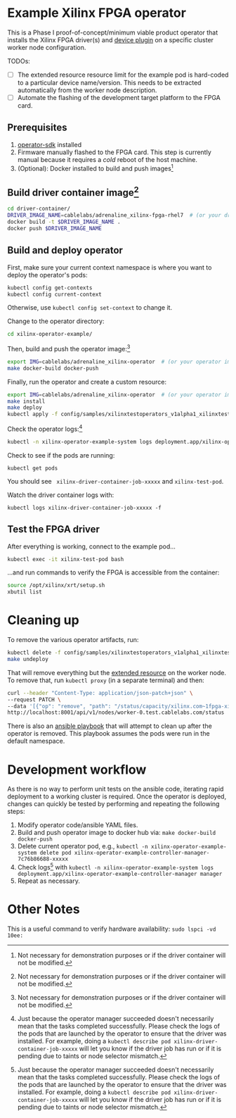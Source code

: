 # Example Xilinx FPGA operator

This is a Phase I proof-of-concept/minimum viable product operator that installs the Xilinx FPGA driver(s) and [device plugin](https://github.com/Xilinx/FPGA_as_a_Service/tree/master/k8s-fpga-device-plugin/) on a specific cluster worker node configuration.

TODOs:

- [ ] The extended resource resource limit for the example pod is hard-coded to a particular device name/version. This needs to be extracted automatically from the worker node description.
- [ ] Automate the flashing of the development target platform to the FPGA card.

## Prerequisites

1. [operator-sdk](https://sdk.operatorframework.io/) installed
1. Firmware manually flashed to the FPGA card. This step is currently manual because it requires a *cold* reboot of the host machine.
1. (Optional): Docker installed to build and push images[^1]

## Build driver container image[^1]

```bash
cd driver-container/
DRIVER_IMAGE_NAME=cablelabs/adrenaline_xilinx-fpga-rhel7  # (or your driver image name)                                    
docker build -t $DRIVER_IMAGE_NAME .
docker push $DRIVER_IMAGE_NAME
```

## Build and deploy operator

First, make sure your current context namespace is where you want to deploy the operator's pods:

```bash
kubectl config get-contexts
kubectl config current-context
```

Otherwise, use `kubectl config set-context` to change it.

Change to the operator directory:

```bash
cd xilinx-operator-example/
```

Then, build and push the operator image:[^1]

[^1]: Not necessary for demonstration purposes or if the driver container will not be modified.

```bash
export IMG=cablelabs/adrenaline_xilinx-operator  # (or your operator image name)
make docker-build docker-push
```

Finally, run the operator and create a custom resource:

```bash
export IMG=cablelabs/adrenaline_xilinx-operator  # (or your operator image name)
make install
make deploy
kubectl apply -f config/samples/xilinxtestoperators_v1alpha1_xilinxtestoperator.yaml
```

Check the operator logs:[^2]

```bash
kubectl -n xilinx-operator-example-system logs deployment.app/xilinx-operator-example-controller-manager manager
```

Check to see if the pods are running:

```
kubectl get pods
```

You should see ` xilinx-driver-container-job-xxxxx` and `xilinx-test-pod`.

Watch the driver container logs with:

```
kubectl logs xilinx-driver-container-job-xxxxx -f
```

## Test the FPGA driver

After everything is working, connect to the example pod...

```bash
kubectl exec -it xilinx-test-pod bash
```

...and run commands to verify the FPGA is accessible from the container:

```bash
source /opt/xilinx/xrt/setup.sh
xbutil list
```

# Cleaning up

To remove the various operator artifacts, run:

```bash
kubectl delete -f config/samples/xilinxtestoperators_v1alpha1_xilinxtestoperator.yaml
make undeploy
```

That will remove everything but the [extended resource](https://kubernetes.io/docs/tasks/administer-cluster/extended-resource-node/) on the worker node. To remove that, run `kubectl proxy` (in a separate terminal) and then:

```bash
curl --header "Content-Type: application/json-patch+json" \
--request PATCH \
--data '[{"op": "remove", "path": "/status/capacity/xilinx.com~1fpga-xilinx_vcu1525_dynamic_5_1-1521279439"}]' \
http://localhost:8001/api/v1/nodes/worker-0.test.cablelabs.com/status
```

There is also an [ansible playbook](k8s_delete.yml) that will attempt to clean up after the operator is removed. This playbook assumes the pods were run in the default namespace.

# Development workflow

As there is no way to perform unit tests on the ansible code, iterating rapid deployment to a working cluster is required. Once the operator is deployed, changes can quickly be tested by performing and repeating the following steps:

1. Modify operator code/ansible YAML files.
2. Build and push operator image to docker hub via: `make docker-build docker-push`
3. Delete current operator pod, e.g., `kubectl -n xilinx-operator-example-system delete pod xilinx-operator-example-controller-manager-7c76b86688-xxxxx`
4. Check logs[^2] with `kubectl -n xilinx-operator-example-system logs deployment.app/xilinx-operator-example-controller-manager manager`
5. Repeat as necessary.

[^2]: Just because the operator manager succeeded doesn't necessarily mean that the tasks completed successfully. Please check the logs of the pods that are launched by the operator to ensure that the driver was installed. For example, doing a `kubectl describe pod xilinx-driver-container-job-xxxxx` will let you know if the driver job has run or if it is pending due to taints or node selector mismatch.

# Other Notes

This is a useful command to verify hardware availability: `sudo lspci -vd 10ee:`
